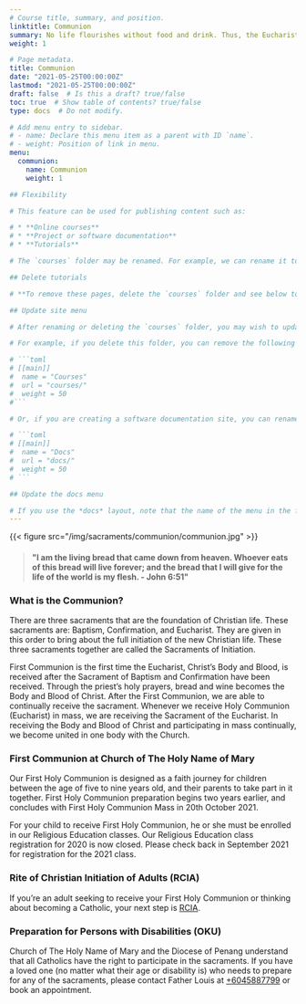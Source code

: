 ```yaml
---
# Course title, summary, and position.
linktitle: Communion
summary: No life flourishes without food and drink. Thus, the Eucharist offers the Body and Blood of Christ as food and drink for the spirit. As a ceremony, the Eucharist is both a meal that nourishes, as well as a sacrifice in which the death of Jesus is offered to the Father. The Eucharist is also the object of adoration among the faithful. Since the graces of all the other sacraments flow from the death and resurrection of Jesus, the Eucharist is considered the central sacrament of the Church.
weight: 1

# Page metadata.
title: Communion
date: "2021-05-25T00:00:00Z"
lastmod: "2021-05-25T00:00:00Z"
draft: false  # Is this a draft? true/false
toc: true  # Show table of contents? true/false
type: docs  # Do not modify.

# Add menu entry to sidebar.
# - name: Declare this menu item as a parent with ID `name`.
# - weight: Position of link in menu.
menu:
  communion:
    name: Communion
    weight: 1

## Flexibility

# This feature can be used for publishing content such as:

# * **Online courses**
# * **Project or software documentation**
# * **Tutorials**

# The `courses` folder may be renamed. For example, we can rename it to `docs` for software/project documentation or `tutorials` for creating an online course.

## Delete tutorials

# **To remove these pages, delete the `courses` folder and see below to delete the associated menu link.**

## Update site menu

# After renaming or deleting the `courses` folder, you may wish to update any `[[main]]` menu links to it by editing your menu configuration at `config/_default/menus.toml`.

# For example, if you delete this folder, you can remove the following from your menu configuration:

# ```toml
# [[main]]
#  name = "Courses"
#  url = "courses/"
#  weight = 50
#```

# Or, if you are creating a software documentation site, you can rename the `courses` folder to `docs` and update the associated *Courses* menu configuration to:

# ```toml
# [[main]]
#  name = "Docs"
#  url = "docs/"
#  weight = 50
# ```

## Update the docs menu

# If you use the *docs* layout, note that the name of the menu in the front matter should be in the form `[menu.X]` where `X` is the folder name. Hence, if you rename the `courses/example/` folder, you should also rename the menu definitions in the front matter of files within `courses/example/` from `[menu.example]` to `[menu.<NewFolderName>]`.
---
```


{{< figure src="/img/sacraments/communion/communion.jpg" >}}

> #### "I am the living bread that came down from heaven. Whoever eats of this bread will live forever; and the bread that I will give for the life of the world is my flesh. -  John 6:51"

### What is the Communion?
There are three sacraments that are the foundation of Christian life. These sacraments are: Baptism, Confirmation, and Eucharist. They are given in this order to bring about the full initiation of the new Christian life. These three sacraments together are called the Sacraments of Initiation.

First Communion is the first time the Eucharist, Christ’s Body and Blood, is received after the Sacrament of Baptism and Confirmation have been received. Through the priest’s holy prayers, bread and wine becomes the Body and Blood of Christ. After the First Communion, we are able to continually receive the sacrament. Whenever we receive Holy Communion (Eucharist) in mass, we are receiving the Sacrament of the Eucharist. In receiving the Body and Blood of Christ and participating in mass continually, we become united in one body with the Church.


### First Communion at Church of The Holy Name of Mary
Our First Holy Communion is designed as a faith journey for children between the age of five to nine years old, and their parents to take part in it together. First Holy Communion preparation begins two years earlier, and concludes with First Holy Communion Mass in 20th October 2021.

For your child to receive First Holy Communion, he or she must be enrolled in our Religious Education classes. Our Religious Education class registration for 2020 is now closed. Please check back in September 2021 for registration for the 2021 class.

### Rite of Christian Initiation of Adults (RCIA)
If you’re an adult seeking to receive your First Holy Communion or thinking about becoming a Catholic, your next step is [RCIA](rite-of-christian-initiation-of-adults.md).

### Preparation for Persons with Disabilities (OKU)
Church of The Holy Name of Mary and the Diocese of Penang understand that all Catholics have the right to participate in the sacraments. If you have a loved one (no matter what their age or disability is) who needs to prepare for any of the sacraments, please contact Father Louis at [+6045887799](tel:+6045887799) or book an appointment.
